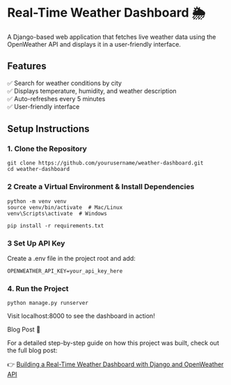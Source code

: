 # Real-Time Weather Dashboard 🌦️  

A Django-based web application that fetches live weather data using the OpenWeather API and displays it in a user-friendly interface.  

## Features  
✅ Search for weather conditions by city  
✅ Displays temperature, humidity, and weather description  
✅ Auto-refreshes every 5 minutes  
✅ User-friendly interface  

## Setup Instructions  

### 1. Clone the Repository  
```
git clone https://github.com/yourusername/weather-dashboard.git
cd weather-dashboard

```
### 2 Create a Virtual Environment & Install Dependencies
```
python -m venv venv
source venv/bin/activate  # Mac/Linux
venv\Scripts\activate  # Windows

pip install -r requirements.txt
```
### 3  Set Up API Key

Create a .env file in the project root and add:

`OPENWEATHER_API_KEY=your_api_key_here`

### 4. Run the Project

`python manage.py runserver`

Visit localhost:8000 to see the dashboard in action!

Blog Post 📖

For a detailed step-by-step guide on how this project was built, check out the full blog post:

👉 [Building a Real-Time Weather Dashboard with Django and OpenWeather API ](https://dev.to/kihuni/building-a-real-time-weather-dashboard-with-openweather-api-and-django-35c5)

